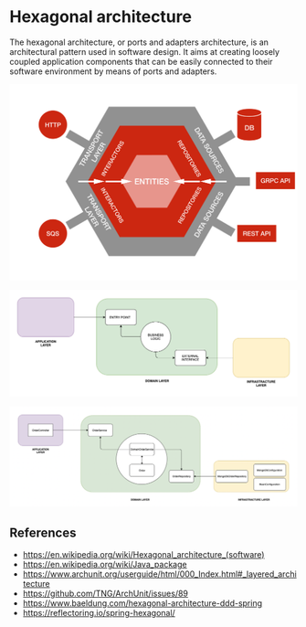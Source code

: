# Hexagonal architecture

The hexagonal architecture, or ports and adapters architecture, 
is an architectural pattern used in software design. 
It aims at creating loosely coupled application components that 
can be easily connected to their software environment 
by means of ports and adapters.

![Hexagonal architecture](docs/hexagonal-architecture.png)

![Hexagonal architecture](docs/hexagonal-architecture2.png)

![Hexagonal architecture](docs/hexagonal-architecture3.png)

## References

- https://en.wikipedia.org/wiki/Hexagonal_architecture_(software)
- https://en.wikipedia.org/wiki/Java_package
- https://www.archunit.org/userguide/html/000_Index.html#_layered_architecture
- https://github.com/TNG/ArchUnit/issues/89
- https://www.baeldung.com/hexagonal-architecture-ddd-spring
- https://reflectoring.io/spring-hexagonal/

